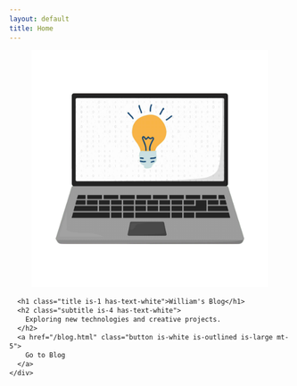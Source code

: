 ```yaml
---
layout: default
title: Home
---
```


<section class="hero is-fullheight">
  <div class="hero-body hero-body--raised">
    <div class="container has-text-centered">
      <figure class="image is-128x128 mx-auto">
        <img class="is-rounded-will" src="/assets/will.png" alt="William Golovlev">
      </figure>

      <h1 class="title is-1 has-text-white">William's Blog</h1>
      <h2 class="subtitle is-4 has-text-white">
        Exploring new technologies and creative projects.
      </h2>
      <a href="/blog.html" class="button is-white is-outlined is-large mt-5">
        Go to Blog
      </a>
    </div>

  </div>
</section>
